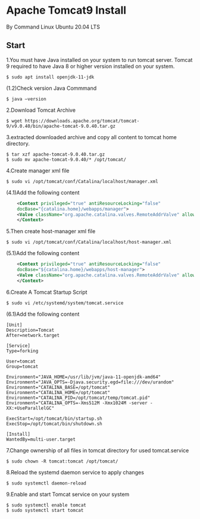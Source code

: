 # Apache Tomcat9 Install
By Command Linux Ubuntu 20.04 LTS

## Start
1.You must have Java installed on your system to run tomcat server. Tomcat 9 required to have Java 8 or higher version installed on your system.
~~~
$ sudo apt install openjdk-11-jdk
~~~
(1.2)Check version Java Commmand
~~~
$ java –version
~~~
2.Download Tomcat Archive
~~~
$ wget https://downloads.apache.org/tomcat/tomcat-9/v9.0.40/bin/apache-tomcat-9.0.40.tar.gz
~~~
3.extracted downloaded archive and copy all content to tomcat home directory.
~~~
$ tar xzf apache-tomcat-9.0.40.tar.gz
$ sudo mv apache-tomcat-9.0.40/* /opt/tomcat/
~~~
4.Create manager xml file
~~~
$ sudo vi /opt/tomcat/conf/Catalina/localhost/manager.xml
~~~
(4.1)Add the following content
~~~xml
    <Context privileged="true" antiResourceLocking="false"
    docBase="{catalina.home}/webapps/manager">
    <Valve className="org.apache.catalina.valves.RemoteAddrValve" allow="^.*$" />
    </Context>
~~~
5.Then create host-manager xml file
~~~
$ sudo vi /opt/tomcat/conf/Catalina/localhost/host-manager.xml
~~~
(5.1)Add the following content
~~~xml
    <Context privileged="true" antiResourceLocking="false"
    docBase="${catalina.home}/webapps/host-manager">
    <Valve className="org.apache.catalina.valves.RemoteAddrValve" allow="^.*$" />
    </Context>
~~~
6.Create A Tomcat Startup Script
~~~
$ sudo vi /etc/systemd/system/tomcat.service
~~~
(6.1)Add the following content
~~~
[Unit]
Description=Tomcat
After=network.target

[Service]
Type=forking

User=tomcat
Group=tomcat

Environment="JAVA_HOME=/usr/lib/jvm/java-11-openjdk-amd64"
Environment="JAVA_OPTS=-Djava.security.egd=file:///dev/urandom"
Environment="CATALINA_BASE=/opt/tomcat"
Environment="CATALINA_HOME=/opt/tomcat"
Environment="CATALINA_PID=/opt/tomcat/temp/tomcat.pid"
Environment="CATALINA_OPTS=-Xms512M -Xmx1024M -server -XX:+UseParallelGC"

ExecStart=/opt/tomcat/bin/startup.sh
ExecStop=/opt/tomcat/bin/shutdown.sh

[Install]
WantedBy=multi-user.target
~~~
7.Change ownership of all files in tomcat directory for used tomcat.service
~~~
$ sudo chown -R tomcat:tomcat /opt/tomcat/
~~~
8.Reload the systemd daemon service to apply changes
~~~
$ sudo systemctl daemon-reload
~~~
9.Enable and start Tomcat service on your system
~~~
$ sudo systemctl enable tomcat
$ sudo systemctl start tomcat
~~~
